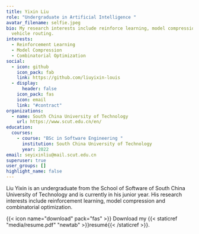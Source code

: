 ```yaml
---
title: Yixin Liu
role: "Undergraduate in Artificial Intelligence "
avatar_filename: selfie.jpeg
bio: My research interests include reinforce learning, model compression and
  vehicle routing.
interests:
  - Reinforcement Learning
  - Model Compression
  - Combinatorial Optimization
social:
  - icon: github
    icon_pack: fab
    link: https://github.com/liuyixin-louis
  - display:
      header: false
    icon_pack: fas
    icon: email
    link: "#contract"
organizations:
  - name: South China University of Technology
    url: https://www.scut.edu.cn/en/
education:
  courses:
    - course: "BSc in Software Engineering "
      institution: South China University of Technology
      year: 2022
email: seyixinliu@mail.scut.edu.cn
superuser: true
user_groups: []
highlight_name: false
---
```

Liu Yixin is an undergraduate from the School of Software of South China University of Technology and is currently in his junior year. His research interests include reinforcement learning, model compression and combinatorial optimization. 

{{< icon name="download" pack="fas" >}} Download my {{< staticref "media/resume.pdf" "newtab" >}}resumé{{< /staticref >}}.